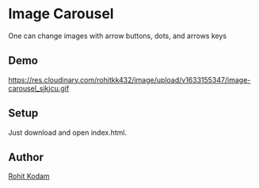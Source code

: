 # Image Carousel

One can change images with arrow buttons, dots, and arrows keys

## Demo

https://res.cloudinary.com/rohitkk432/image/upload/v1633155347/image-carousel_sjkjcu.gif

## Setup

Just download and open index.html.

## Author

[Rohit Kodam](https://github.com/Rohitkk432)
